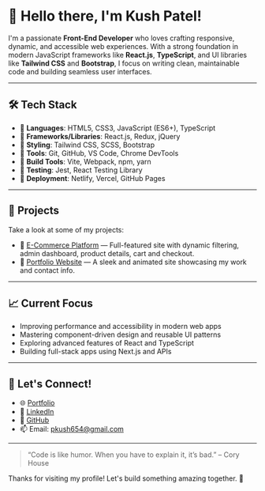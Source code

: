 # 👋 Hello there, I'm Kush Patel!

I'm a passionate **Front-End Developer** who loves crafting responsive, dynamic, and accessible web experiences. With a strong foundation in modern JavaScript frameworks like **React.js**, **TypeScript**, and UI libraries like **Tailwind CSS** and **Bootstrap**, I focus on writing clean, maintainable code and building seamless user interfaces.

---

## 🛠️ Tech Stack

- 🔹 **Languages**: HTML5, CSS3, JavaScript (ES6+), TypeScript
- 🔹 **Frameworks/Libraries**: React.js, Redux, jQuery
- 🔹 **Styling**: Tailwind CSS, SCSS, Bootstrap
- 🔹 **Tools**: Git, GitHub, VS Code, Chrome DevTools
- 🔹 **Build Tools**: Vite, Webpack, npm, yarn
- 🔹 **Testing**: Jest, React Testing Library
- 🔹 **Deployment**: Netlify, Vercel, GitHub Pages

---

## 🚀 Projects

Take a look at some of my projects:

- 🛒 [E-Commerce Platform](https://eshp.netlify.app/) — Full-featured site with dynamic filtering, admin dashboard, product details, cart and checkout.
- 🎨 [Portfolio Website]() — A sleek and animated site showcasing my work and contact info.

---

## 📈 Current Focus

- Improving performance and accessibility in modern web apps
- Mastering component-driven design and reusable UI patterns
- Exploring advanced features of React and TypeScript
- Building full-stack apps using Next.js and APIs

---

## 🤝 Let's Connect!

- 🌐 [Portfolio](https://your-portfolio.com)
- 💼 [LinkedIn](https://www.linkedin.com/public-profile/settings?lipi=urn%3Ali%3Apage%3Ad_flagship3_profile_self_edit_contact-info%3BKfJIQQmFT163O1e4JcGsiw%3D%3D)
- 📁 [GitHub](https://github.com/Kush2408)
- 📫 Email: pkush654@gmail.com

---

> “Code is like humor. When you have to explain it, it’s bad.” – Cory House

Thanks for visiting my profile! Let's build something amazing together. 🚀
